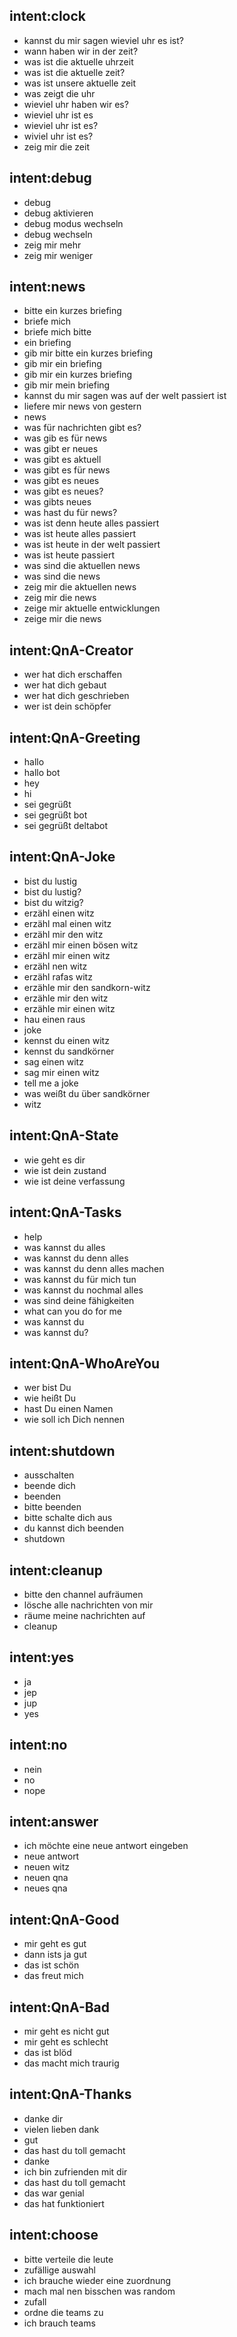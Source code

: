 ﻿## intent:clock
- kannst du mir sagen wieviel uhr es ist?
- wann haben wir in der zeit?
- was ist die aktuelle uhrzeit
- was ist die aktuelle zeit?
- was ist unsere aktuelle zeit
- was zeigt die uhr
- wieviel uhr haben wir es?
- wieviel uhr ist es
- wieviel uhr ist es?
- wiviel uhr ist es?
- zeig mir die zeit

## intent:debug
- debug
- debug aktivieren
- debug modus wechseln
- debug wechseln
- zeig mir mehr
- zeig mir weniger

## intent:news
- bitte ein kurzes briefing
- briefe mich
- briefe mich bitte
- ein briefing
- gib mir bitte ein kurzes briefing
- gib mir ein briefing
- gib mir ein kurzes briefing
- gib mir mein briefing
- kannst du mir sagen was auf der welt passiert ist
- liefere mir news von gestern
- news
- was für nachrichten gibt es?
- was gib es für news
- was gibt er neues
- was gibt es aktuell
- was gibt es für news
- was gibt es neues
- was gibt es neues?
- was gibts neues
- was hast du für news?
- was ist denn heute alles passiert
- was ist heute alles passiert
- was ist heute in der welt passiert
- was ist heute passiert
- was sind die aktuellen news
- was sind die news
- zeig mir die aktuellen news
- zeig mir die news
- zeige mir aktuelle entwicklungen
- zeige mir die news

## intent:QnA-Creator
- wer hat dich erschaffen
- wer hat dich gebaut
- wer hat dich geschrieben
- wer ist dein schöpfer

## intent:QnA-Greeting
- hallo
- hallo bot
- hey
- hi
- sei gegrüßt
- sei gegrüßt bot
- sei gegrüßt deltabot

## intent:QnA-Joke
- bist du lustig
- bist du lustig?
- bist du witzig?
- erzähl einen witz
- erzähl mal einen witz
- erzähl mir den witz
- erzähl mir einen bösen witz
- erzähl mir einen witz
- erzähl nen witz
- erzähl rafas witz
- erzähle mir den sandkorn-witz
- erzähle mir den witz
- erzähle mir einen witz
- hau einen raus
- joke
- kennst du einen witz
- kennst du sandkörner
- sag einen witz
- sag mir einen witz
- tell me a joke
- was weißt du über sandkörner
- witz

## intent:QnA-State
- wie geht es dir
- wie ist dein zustand
- wie ist deine verfassung

## intent:QnA-Tasks
- help
- was kannst du alles
- was kannst du denn alles
- was kannst du denn alles machen
- was kannst du für mich tun
- was kannst du nochmal alles
- was sind deine fähigkeiten
- what can you do for me
- was kannst du
- was kannst du?

## intent:QnA-WhoAreYou
- wer bist Du
- wie heißt Du
- hast Du einen Namen
- wie soll ich Dich nennen

## intent:shutdown
- ausschalten
- beende dich
- beenden
- bitte beenden
- bitte schalte dich aus
- du kannst dich beenden
- shutdown

## intent:cleanup
- bitte den channel aufräumen
- lösche alle nachrichten von mir
- räume meine nachrichten auf
- cleanup

## intent:yes
- ja
- jep
- jup
- yes

## intent:no
- nein
- no
- nope

## intent:answer
- ich möchte eine neue antwort eingeben
- neue antwort
- neuen witz
- neuen qna
- neues qna

## intent:QnA-Good
- mir geht es gut
- dann ists ja gut
- das ist schön
- das freut mich

## intent:QnA-Bad
- mir geht es nicht gut
- mir geht es schlecht
- das ist blöd
- das macht mich traurig

## intent:QnA-Thanks
- danke dir
- vielen lieben dank
- gut
- das hast du toll gemacht
- danke
- ich bin zufrienden mit dir
- das hast du toll gemacht
- das war genial
- das hat funktioniert

## intent:choose
- bitte verteile die leute
- zufällige auswahl
- ich brauche wieder eine zuordnung
- mach mal nen bisschen was random
- zufall
- ordne die teams zu
- ich brauch teams
